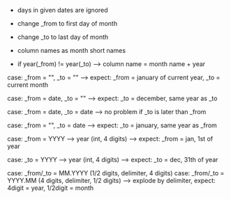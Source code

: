 

* days in given dates are ignored
* change _from to first day of month
* change _to to last day of month

* column names as month short names
* if year(_from) != year(_to) --> column name = month name + year



case: _from = "", _to = ""
--> expect: _from = january of current year, _to = current month

case: _from = date, _to = ""
--> expect: _to = december, same year as _to

case: _from = date, _to = date
--> no problem if _to is later than _from

case: _from = "", _to = date
--> expect: _to = january, same year as _from

case: _from = YYYY --> year (int, 4 digits)
--> expect: _from = jan, 1st of year

case: _to = YYYY --> year (int, 4 digits)
--> expect: _to = dec, 31th of year

case: _from/_to = MM.YYYY (1/2 digits, delimiter, 4 digits)
case: _from/_to = YYYY.MM (4 digits, delimiter, 1/2 digits)
--> explode by delimiter, expect: 4digit = year, 1/2digit = month